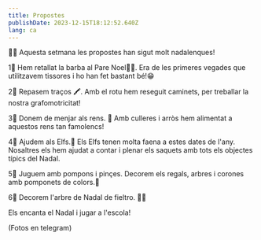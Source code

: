 ```yaml
---
title: Propostes
publishDate: 2023-12-15T18:12:52.640Z
lang: ca
---
```

🎄🎁 Aquesta setmana les propostes han sigut molt nadalenques!

1⃣ Hem retallat la barba al Pare Noel🎅🏽. Era de les primeres vegades que utilitzavem tissores i ho han fet bastant bé!😁

2⃣ Repasem traços 🖍️. Amb el rotu hem reseguit caminets, per treballar la nostra grafomotricitat!

3⃣ Donem de menjar als rens. 🦌 Amb culleres i arròs hem alimentat a aquestos rens tan famolencs!

4⃣ Ajudem als Elfs.🧝 Els Elfs tenen molta faena a estes dates de l'any. Nosaltres els hem ajudat a contar i plenar els saquets amb tots els objectes típics del Nadal.

5⃣ Juguem amb pompons i pinçes. Decorem els regals, arbres i corones amb pomponets de colors.🌈

6⃣ Decorem l'arbre de Nadal de fieltro. 🎄🎄



Els encanta el Nadal i jugar a l'escola!

(Fotos en telegram)
